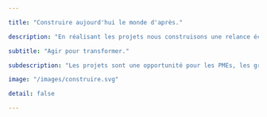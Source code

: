 ```yaml
---

title: "Construire aujourd'hui le monde d'après."

description: "En réalisant les projets nous construisons une relance économique responsable et résiliente dans la région AURA en utilisant les ressources et les compétences du territoire, en favorisant l’insertion professionnelle des jeunes diplômés."

subtitle: "Agir pour transformer."

subdescription: "Les projets sont une opportunité pour les PMEs, les grandes entreprises, l'enseignement, les jeunes diplômés et les plate-formes d'innovation d'expérimenter de nouveaux modes de collaboration."

image: "/images/construire.svg"

detail: false

---
```


